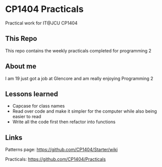 # CP1404 Practicals
Practical work for IT@JCU CP1404

## This Repo
This repo contains the weekly practicals completed for programming 2

## About me
I am 19 just got a job at Glencore and am really enjoying Programming 2

## Lessons learned

- Capcase for class names
- Read over code and make it simpler for the computer while also being easier to read
- Write all the code first then refactor into functions

## Links 

Patterns page: https://github.com/CP1404/Starter/wiki

Practicals: https://github.com/CP1404/Practicals
